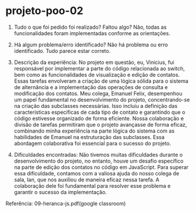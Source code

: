 # projeto-poo-02

1. Tudo o que foi pedido foi realizado? Faltou algo?
Não, todas as funcionalidades foram implementadas conforme as orientações.

2. Há algum problema/erro identificado?
Não há problema ou erro identificado. Tudo parece estar correto.

3. Descrição da experiência:
No projeto em questão, eu, Vinicius, fui responsável por implementar a parte do código relacionada ao switch, bem como as funcionalidades de visualização e edição de contatos. Essas tarefas envolveram a criação de uma lógica sólida para o sistema de alternância e a implementação das operações de consulta e modificação dos contatos.
Meu colega, Emanuel Felix, desempenhou um papel fundamental no desenvolvimento do projeto, concentrando-se na criação das subclasses necessárias. Isso incluiu a definição das características específicas de cada tipo de contato e garantindo que o código estivesse organizado de forma eficiente.
Nossa colaboração e divisão de tarefas permitiram que o projeto avançasse de forma eficaz, combinando minha experiência na parte lógica do sistema com as habilidades de Emanuel na estruturação das subclasses. Essa abordagem colaborativa foi essencial para o sucesso do projeto.

4. Dificuldades encontradas: 
Não tivemos muitas dificuldades durante o desenvolvimento do projeto, no entanto, houve um desafio específico na parte de edição dos contatos no código em JavaScript. Para superar essa dificuldade, contamos com a valiosa ajuda do nosso colega de sala, Ian, que nos auxiliou de maneira eficaz nessa tarefa. A colaboração dele foi fundamental para resolver esse problema e garantir o sucesso da implementação.

Referência:
09-heranca-js.pdf(google classroom)
